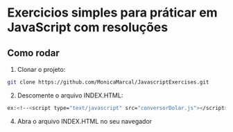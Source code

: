 # Exercicios simples para práticar em JavaScript com resoluções

## Como rodar
1. Clonar o projeto: 
```bash
git clone https://github.com/MonicaMarcal/JavascriptExercises.git
```
2. Descomente o arquivo INDEX.HTML: 
```bash
ex:<!--<script type="text/javascript" src="conversorDolar.js"></script>-->

```
4. Abra o arquivo INDEX.HTML no seu navegador

``` 